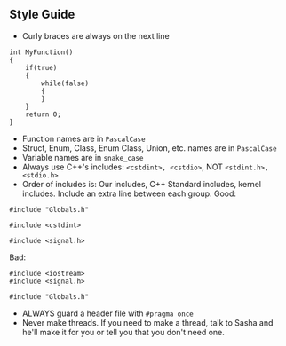 ## Style Guide
- Curly braces are always on the next line
```
int MyFunction()
{
    if(true)
    {
        while(false)
        {
        }
    }
    return 0;
}
```
- Function names are in `PascalCase`
- Struct, Enum, Class, Enum Class, Union, etc. names are in `PascalCase`
- Variable names are in `snake_case`
- Always use C++'s includes: `<cstdint>, <cstdio>`, NOT `<stdint.h>, <stdio.h>`
- Order of includes is: Our includes, C++ Standard includes, kernel includes.
  Include an extra line between each group.
Good:
```
#include "Globals.h"

#include <cstdint>

#include <signal.h>
```
Bad:
```
#include <iostream>
#include <signal.h>

#include "Globals.h"
```
- ALWAYS guard a header file with `#pragma once`
- Never make threads. If you need to make a thread, talk to Sasha and he'll make it for you or tell you
  that you don't need one. 
